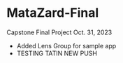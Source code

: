 # MataZard-Final
Capstone Final Project
Oct. 31, 2023
- Added Lens Group for sample app
- TESTING TATIN NEW PUSH